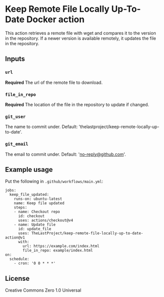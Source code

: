 # Keep Remote File Locally Up-To-Date Docker action

This action retrieves a remote file with wget and compares it to the version in the repository. If a newer version is available remotely, it updates the file in the repository.

## Inputs

### `url`

**Required** The url of the remote file to download.

### `file_in_repo`

**Required** The location of the file in the repository to update if changed.

### `git_user`

The name to commit under. Default: 'thelastproject/keep-remote-locally-up-to-date'.

### `git_email`

The email to commit under. Default: 'no-reply@github.com'.

## Example usage

Put the following in `.github/workflows/main.yml`:
```
jobs:
  keep_file_updated:
    runs-on: ubuntu-latest
    name: Keep file updated
    steps:
    - name: Checkout repo
      id: checkout
      uses: actions/checkout@v4
    - name: Update file
      id: update_file
      uses: TheLastProject/keep-remote-file-locally-up-to-date-action@v1
      with:
        url: https://example.com/index.html
        file_in_repo: example/index.html
on:
  schedule:
    - cron: '0 0 * * *'
```

## License
Creative Commons Zero 1.0 Universal
